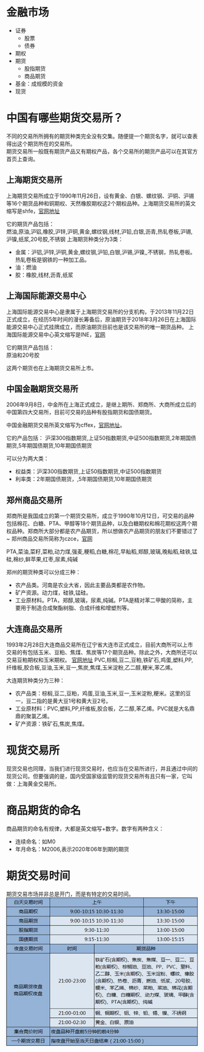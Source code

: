 # 金融市场
* 证券
  * 股票
  * 债券
* 期权
* 期货
  * 股指期货
  * 商品期货
* 基金：成规模的资金
* 现货

# 中国有哪些期货交易所？
不同的交易所所拥有的期货种类完全没有交集。随便提一个期货名字，就可以查表得出这个期货所在的交易所。  
期货交易所一般既有期货产品又有期权产品，各个交易所的期货产品可以在其官方首页上查询。  

## 上海期货交易所
上海期货交易所成立于1990年11月26日，设有黄金、白银、螺纹钢、沪铜、沪锡等16个期货品种和铜期权、天然橡胶期权这2个期权品种。上海期货交易所的英文缩写是shfe，[官网地址](http://www.shfe.com.cn/products/sc/)

它的期货产品包括：  
燃油,原油,沪铝,橡胶,沪锌,沪铜,黄金,螺纹钢,线材,沪铅,白银,沥青,热轧卷板,沪锡,沪镍,纸浆,20号胶,不锈钢
上海期货种类分为3类：
* 金属：沪铝,沪锌,沪铜,黄金,螺纹钢,沪铅,白银,沪锡,沪镍,,不锈钢，热轧卷板。热轧卷板是钢铁的一种加工品。
* 油：燃油
* 胶：橡胶,线材,沥青,纸浆

## 上海国际能源交易中心
上海国际能源交易中心是隶属于上海期货交易所的分支机构，于2013年11月22日正式成立，在经历5年时间的漫长筹备后，原油期货于2018年3月26日在上海国际能源交易中心正式挂牌成立，而原油期货目前也是该交易所的唯一期货品种。
上海国际能源交易中心英文缩写是INE，[官网](http://www.ine.cn/products/oil/)

它的期货产品包括：  
原油和20号胶

这两个期货也在上海期货交易所上市。  

## 中国金融期货交易所
2006年9月8日，中金所在上海正式成立，是继上期所、郑商所、大商所成立后的中国第四大交易所，目前可交易的品种有股指期货和国债期货。

中国金融期货交易所英文缩写为cffex，[官网地址](http://www.cffex.com.cn/rtj/)。

它的产品包括：
沪深300指数期货,上证50指数期货,中证500指数期货,2年期国债期货,5年期国债期货,10年期国债期货

可以分为两大类：
* 权益类：沪深300指数期货,上证50指数期货,中证500指数期货
* 利率类：2年期国债期货，,5年期国债期货,10年期国债期货
## 郑州商品交易所
郑商所是我国成立的第一个期货交易所，成立于1990年10月12日，可交易的品种包括棉花、白糖、PTA、甲醇等18个期货品种，以及白糖期权和棉花期权这两个期权品种。郑商所大部分都是农产品期货，所以想做农产品期货的朋友们不要错过了~
郑州商品交易所简称为czce，[官网](http://www.czce.com.cn/)

PTA,菜油,菜籽,菜粕,动力煤,强麦,粳稻,白糖,棉花,早籼稻,郑醇,玻璃,晚籼稻,硅铁,锰硅,棉纱,鲜苹果,红枣,尿素,纯碱

郑州的期货种类可以分成三种：
* 农产品类。河南是农业大省，因此主要品类都是农作物。
* 矿产资源。动力煤，硅铁,锰硅。
* 工业原材料。PTA，郑醇,玻璃，尿素,纯碱。PTA是精对苯二甲酸的简称，主要用于制造合成聚酯树脂、合成纤维和增塑剂等。

## 大连商品交易所
1993年2月28日大连商品交易所在辽宁省大连市正式成立，目前大商所可以上市交易的有包括玉米、豆粕、焦煤、焦炭等17个期货品种。除此之外，大商所还可以交易豆粕期权和玉米期权。
[官网地址](http://www.dce.com.cn/dalianshangpin/xqsj/tjsj26/rtj/rxq/index.html)
PVC,棕榈,豆二,豆粕,铁矿石,鸡蛋,塑料,PP,纤维板,胶合板,豆油,玉米,豆一,焦炭,焦煤,玉米淀粉,乙二醇,粳米,苯乙烯。

大连期货种类分为三种：
* 农产品类：棕榈,豆二,豆粕，鸡蛋,豆油,玉米,豆一,玉米淀粉,粳米。这里的豆一，豆二指的是黄大豆1号和黄大豆2号。
* 工业原材料：PVC,塑料,PP,纤维板,胶合板，乙二醇,苯乙烯。PVC就是大名鼎鼎的聚氯乙烯。
* 矿产资源：铁矿石,焦炭,焦煤。

# 现货交易所
现货交易也同理，当我们进行现货交易时，也应当在交易所进行，并且通过中间的现货公司。但要强调的是，国内受国家级监管的现货交易所有且只有一家，它叫做：上海黄金交易所。

# 商品期货的命名
商品期货的命名有规律，大都是英文缩写+数字。数字有两种含义：
* 连续命名：如M0  
* 年月命名：M2006,表示2020年06年到期的期货

# 期货交易时间
期货交易市场并非总是开门，而是有特定的交易时间。    
![](./交易时间.png)